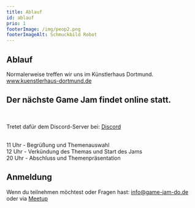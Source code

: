 ```yaml
---
title: Ablauf
id: ablauf
prio: 1
footerImage: /img/peop2.png
footerImageAlt: Schmuckbild Robot
---
```

## Ablauf

Normalerweise treffen wir uns im Künstlerhaus Dortmund.
<a href="http://www.kuenstlerhaus-dortmund.de/" target="_blank">www.kuenstlerhaus-dortmund.de</a>

<h2><strong>Der nächste Game Jam findet online statt.</strong></h2>
<br>

Tretet dafür dem Discord-Server bei: <a href="https://discord.gg/aNfxDQw">Discord</a>

<br>
11 Uhr - Begrüßung und Themenauswahl <br>
12 Uhr - Verkündung des Themas und Start des Jams <br>
20 Uhr - Abschluss und Themenpräsentation <br>

## Anmeldung
Wenn du teilnehmen möchtest oder Fragen hast: <a href="mailto:info@game-jam-do.de">info@game-jam-do.de</a> oder via <a href="https://www.meetup.com/Game-Developers-Dortmund/">Meetup</a>
